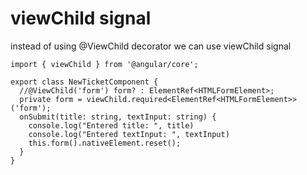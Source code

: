 # viewChild signal
instead of using @ViewChild decorator we can use viewChild signal

```TS
import { viewChild } from '@angular/core';

export class NewTicketComponent {
  //@ViewChild('form') form? : ElementRef<HTMLFormElement>;
  private form = viewChild.required<ElementRef<HTMLFormElement>>('form');
  onSubmit(title: string, textInput: string) {
    console.log("Entered title: ", title)
    console.log("Entered textInput: ", textInput)
    this.form().nativeElement.reset();
  }
}

```